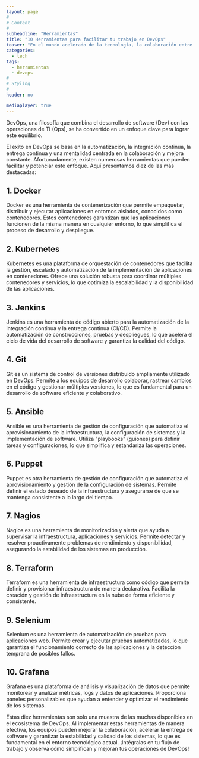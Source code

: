 ```yaml
---
layout: page
#
# Content
#
subheadline: "Herramientas"
title: "10 Herramientas para facilitar tu trabajo en DevOps"
teaser: "En el mundo acelerado de la tecnología, la colaboración entre los equipos de desarrollo y operaciones es fundamental para ofrecer productos de calidad de manera rápida y eficiente."
categories:
  - tech
tags:
  - herramientas
  - devops
#
# Styling
#
header: no

mediaplayer: true
---
```


DevOps, una filosofía que combina el desarrollo de software (Dev) con las operaciones de TI (Ops), se ha convertido en un enfoque clave para lograr este equilibrio.

El éxito en DevOps se basa en la automatización, la integración continua, la entrega continua y una mentalidad centrada en la colaboración y mejora constante. Afortunadamente, existen numerosas herramientas que pueden facilitar y potenciar este enfoque. Aquí presentamos diez de las más destacadas:

## 1. Docker

Docker es una herramienta de contenerización que permite empaquetar, distribuir y ejecutar aplicaciones en entornos aislados, conocidos como contenedores. Estos contenedores garantizan que las aplicaciones funcionen de la misma manera en cualquier entorno, lo que simplifica el proceso de desarrollo y despliegue.

## 2. Kubernetes

Kubernetes es una plataforma de orquestación de contenedores que facilita la gestión, escalado y automatización de la implementación de aplicaciones en contenedores. Ofrece una solución robusta para coordinar múltiples contenedores y servicios, lo que optimiza la escalabilidad y la disponibilidad de las aplicaciones.
## 3. Jenkins

Jenkins es una herramienta de código abierto para la automatización de la integración continua y la entrega continua (CI/CD). Permite la automatización de construcciones, pruebas y despliegues, lo que acelera el ciclo de vida del desarrollo de software y garantiza la calidad del código.

## 4. Git

Git es un sistema de control de versiones distribuido ampliamente utilizado en DevOps. Permite a los equipos de desarrollo colaborar, rastrear cambios en el código y gestionar múltiples versiones, lo que es fundamental para un desarrollo de software eficiente y colaborativo.

## 5. Ansible

Ansible es una herramienta de gestión de configuración que automatiza el aprovisionamiento de la infraestructura, la configuración de sistemas y la implementación de software. Utiliza "playbooks" (guiones) para definir tareas y configuraciones, lo que simplifica y estandariza las operaciones.

## 6. Puppet

Puppet es otra herramienta de gestión de configuración que automatiza el aprovisionamiento y gestión de la configuración de sistemas. Permite definir el estado deseado de la infraestructura y asegurarse de que se mantenga consistente a lo largo del tiempo.

## 7. Nagios

Nagios es una herramienta de monitorización y alerta que ayuda a supervisar la infraestructura, aplicaciones y servicios. Permite detectar y resolver proactivamente problemas de rendimiento y disponibilidad, asegurando la estabilidad de los sistemas en producción.

## 8. Terraform

Terraform es una herramienta de infraestructura como código que permite definir y provisionar infraestructura de manera declarativa. Facilita la creación y gestión de infraestructura en la nube de forma eficiente y consistente.

## 9. Selenium

Selenium es una herramienta de automatización de pruebas para aplicaciones web. Permite crear y ejecutar pruebas automatizadas, lo que garantiza el funcionamiento correcto de las aplicaciones y la detección temprana de posibles fallos.

## 10. Grafana

Grafana es una plataforma de análisis y visualización de datos que permite monitorear y analizar métricas, logs y datos de aplicaciones. Proporciona paneles personalizables que ayudan a entender y optimizar el rendimiento de los sistemas.

Estas diez herramientas son solo una muestra de las muchas disponibles en el ecosistema de DevOps. Al implementar estas herramientas de manera efectiva, los equipos pueden mejorar la colaboración, acelerar la entrega de software y garantizar la estabilidad y calidad de los sistemas, lo que es fundamental en el entorno tecnológico actual. ¡Intégralas en tu flujo de trabajo y observa cómo simplifican y mejoran tus operaciones de DevOps!